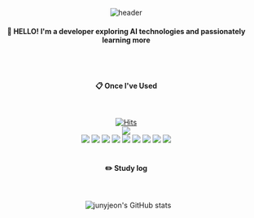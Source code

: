 <div align="center"> 

![header](https://capsule-render.vercel.app/api?type=waving&color=auto&height=300&section=header&text=Junyjeon's%20Github&fontSize=90)

####  :wave: HELLO! I'm a developer exploring AI technologies and passionately learning more
 
  <br/>
  <br/>

####  :clipboard: Once I've Used 
  
  <br/>
 
[![Hits](https://hits.seeyoufarm.com/api/count/incr/badge.svg?url=https%3A%2F%2Fgithub.com%2Fgjbae1212%2Fhit-counter)](https://hits.seeyoufarm.com)                 
<img src="https://img.shields.io/badge/42-000000?style=for-the-badge&logo=42&logoColor=white"> 
 <br/>
<img src="https://img.shields.io/badge/linux-FCC624?style=for-the-badge&logo=linux&logoColor=black">
<img src="https://img.shields.io/badge/c-A8B9CC?style=for-the-badge&logo=c%2B%2B&logoColor=white">
<img src="https://img.shields.io/badge/c++-00599C?style=for-the-badge&logo=c%2B%2B&logoColor=white">
<img src="https://img.shields.io/badge/html5-E34F26?style=for-the-badge&logo=html5&logoColor=white">
<img src="https://img.shields.io/badge/python-3776AB?style=for-the-badge&logo=python&logoColor=white">
<img src="https://img.shields.io/badge/git-F05032?style=for-the-badge&logo=git&logoColor=white">
<img src="https://img.shields.io/badge/github-181717?style=for-the-badge&logo=github&logoColor=white">
<img src="https://img.shields.io/badge/mysql-4479A1?style=for-the-badge&logo=mysql&logoColor=white">
<img src="https://img.shields.io/badge/Eclipse-2C2255?style=for-the-badge&logo=Eclipse%20IDE&logoColor=white">
  <br/>
  <br/>
#### :pencil2: Study log

  <br/>
  
&nbsp;&nbsp;![junyjeon's GitHub stats](https://github-readme-stats.vercel.app/api?username=junyjeon&show_icons=true&theme=radical)

</div>

<!--
**junyjeon/junyjeon** is a ✨ _special_ ✨ repository because its `README.md` (this file) appears on your GitHub profile.

Here are some ideas to get you started:

- 🔭 I’m currently working on ...
- 🌱 I’m currently learning ...
- 👯 I’m looking to collaborate on ...
- 🤔 I’m looking for help with ...
- 💬 Ask me about ...
- 📫 How to reach me: ...
- 😄 Pronouns: ...
- ⚡ Fun fact: ...
-->
